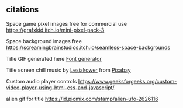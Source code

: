 ## citations

Space game pixel images free for commercial use https://grafxkid.itch.io/mini-pixel-pack-3

Space background images free https://screamingbrainstudios.itch.io/seamless-space-backgrounds

Title GIF generated here <a href="https://www.textstudio.com/">Font generator</a>

Title screen chill music by <a href="https://pixabay.com/users/lesiakower-25701529/?utm_source=link-attribution&utm_medium=referral&utm_campaign=music&utm_content=178551">Lesiakower</a> from <a href="https://pixabay.com/music//?utm_source=link-attribution&utm_medium=referral&utm_campaign=music&utm_content=178551">Pixabay</a>

Custom audio player controls https://www.geeksforgeeks.org/custom-video-player-using-html-css-and-javascript/

alien gif for title https://id.picmix.com/stamp/alien-ufo-2626116